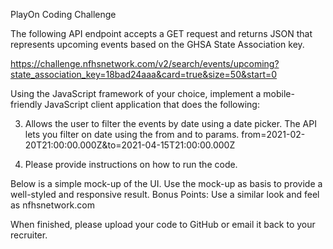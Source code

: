 <!--  -->
<!--  -->
<!--  -->

PlayOn Coding Challenge

The following API endpoint accepts a GET request and returns JSON that represents upcoming events based on the GHSA State Association key.

https://challenge.nfhsnetwork.com/v2/search/events/upcoming?state_association_key=18bad24aaa&card=true&size=50&start=0

Using the JavaScript framework of your choice, implement a mobile-friendly JavaScript client application that does the following:

<!-- 1.  Returns the following fields for each item in the JSON in a table:
    Key, headline, subheadline, date. -->

<!-- 2.  Allows the user to change to the Texas State Association (UIL) using a dropdown menu and updates the results accordingly. The Texas State Association key is 542bc38f95. -->

3.  Allows the user to filter the events by date using a date picker.
    The API lets you filter on date using the from and to params. from=2021-02-20T21:00:00.000Z&to=2021-04-15T21:00:00.000Z

4.  Please provide instructions on how to run the code.

Below is a simple mock-up of the UI. Use the mock-up as basis to provide a well-styled and responsive result. Bonus Points: Use a similar look and feel as nfhsnetwork.com

When finished, please upload your code to GitHub or email it back to your recruiter.

<!--  -->
